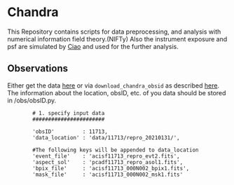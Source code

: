 # Chandra

This Repository contains scripts for data preprocessing, and analysis with numerical information field theory.(NIFTy)
Also the instrument exposure and psf are simulated by [Ciao](https://cxc.cfa.harvard.edu/ciao/) and used for the further analysis.

## Observations
Either get the data [here](https://cda.harvard.edu/chaser/) or via `download_chandra_obsid` as described [here](https://cxc.cfa.harvard.edu/ciao/threads/archivedownload/). The information about the location, obsID, etc. of you data should be stored in /obs/obsID.py.

            # 1. specify input data
            #######################

            'obsID'         : 11713,
            'data_location' : 'data/11713/repro_20210131/',
            
            #The following keys will be appended to data_location
            'event_file'    : 'acisf11713_repro_evt2.fits',
            'aspect_sol'    : 'pcadf11713_repro_asol1.fits',
            'bpix_file'     : 'acisf11713_000N002_bpix1.fits',
            'mask_file'     : 'acisf11713_000N002_msk1.fits'


### 
